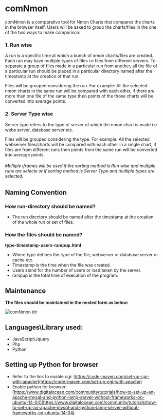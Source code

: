 # comNmon
comNmon is a comparative tool for Nmon Charts that compares the charts in the browser itself. Users will be asked to group the charts/files in the one of the two ways to make comparison:
### 1. Run wise
A run is a specific time at which a bunch of nmon charts/files are created. Each run may have multiple types of files i.e files from different servers. To separate a group of files made in a particular run from another, all the file of a particular run should be placed in a particular directory named after the timestamp at the creation of that run.

Files will be grouped considering the run.  For example: All the selected nmon charts in the same run will be compared with each other, if there are more than one file of the same type then points of the those charts will be converted into average points. 

### 2. Server Type wise
Server type refers to the type of server of which the nmon chart is made i.e webs server, database server etc.

Files will be grouped considering the type. For example: All the selected webserver files/charts will be compared with each other in a single chart, if files are from different runs then points from the same run will be converted into average points.

###### _Multiple iframes will be used if the sorting method is Run wise and multiple runs are selecte or if sorting method is Server Type and multiple types are selected._

## Naming Convention

### How run-directory should be named?
* The run directory should be named after the timestamp at the creation of the whole run or set of files.

### How the files should be named?
__type-timestamp-users-rampup.html__
* Where type defines the type of the file, webserver or database server or cache etc. 
* Timestamp is the time when the file was created. 
* Users stand for the number of users or load taken by the server. 
* rampup is the total time of execution of the program.

## Maintenance 
__The files should be maintained in the nested form as below:__

![comNmon dir](https://github.com/ksdhir/comNmon/blob/master/comNmon_directory.png)


## Languages\Library used:
* JavaScript\Jquery
* Php
* Python


## Setting up Python for browser
* Refer to the link to enable cgi: [https://code-maven.com/set-up-cgi-with-apache](https://code-maven.com/set-up-cgi-with-apache)
* Enable python for browser: [https://www.digitalocean.com/community/tutorials/how-to-set-up-an-apache-mysql-and-python-lamp-server-without-frameworks-on-ubuntu-14-04](https://www.digitalocean.com/community/tutorials/how-to-set-up-an-apache-mysql-and-python-lamp-server-without-frameworks-on-ubuntu-14-04)
